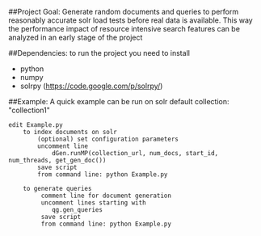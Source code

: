 ##Project Goal:
Generate random documents and queries to perform reasonably accurate solr load tests before real data is available.
 This way the performance impact of resource intensive search features can be analyzed in an early stage of the project


##Dependencies:
to run the project you need to install
- python
- numpy
- solrpy     (https://code.google.com/p/solrpy/)


##Example:
A quick example can be run on solr default collection: "collection1"

```
edit Example.py
    to index documents on solr
        (optional) set configuration parameters
        uncomment line
            dGen.runMP(collection_url, num_docs, start_id, num_threads, get_gen_doc())
        save script
        from command line: python Example.py

    to generate queries
         comment line for document generation
         uncomment lines starting with
            qg.gen_queries
         save script
         from command line: python Example.py
```